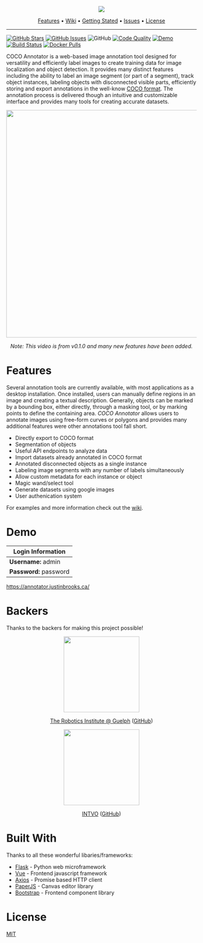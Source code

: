 <p align="center"><img src="https://i.imgur.com/AA7IdbQ.png"></p>

<p align="center">
  <a href="#features">Features</a> •
  <a href="https://github.com/jsbroks/coco-annotator/wiki">Wiki</a> •
  <a href="https://github.com/jsbroks/coco-annotator/wiki/Getting-Started">Getting Stated</a> •
  <a href="https://github.com/jsbroks/coco-annotator/issues">Issues</a> •
  <a href="#license">License</a>
</p>


---


[![GitHub Stars](https://img.shields.io/github/stars/jsbroks/coco-annotator.svg)](https://github.com/jsbroks/coco-annotator/stargazers)
[![GitHub Issues](https://img.shields.io/github/issues/jsbroks/coco-annotator.svg)](https://github.com/jsbroks/coco-annotator/issues) 
![GitHub](https://img.shields.io/github/license/mashape/apistatus.svg)
[![Code Quality](https://img.shields.io/lgtm/grade/javascript/g/jsbroks/coco-annotator.svg?label=code%20quality)](https://lgtm.com/projects/g/jsbroks/coco-annotator/context:javascript)
[![Demo](https://img.shields.io/badge/demo-online-green.svg)](https://annotator.justinbrooks.ca/)
[![Build Status](https://travis-ci.org/jsbroks/coco-annotator.svg?branch=master)](https://travis-ci.org/jsbroks/coco-annotator)
[![Docker Pulls](https://img.shields.io/docker/pulls/jsbroks/coco-annotator.svg)](https://hub.docker.com/r/jsbroks/coco-annotator)

COCO Annotator is a web-based image annotation tool designed for versatility and efficiently label images to create training data for image localization and object detection. It provides many distinct features including the ability to label an image segment (or part of a segment), track object instances, labeling objects with disconnected visible parts, efficiently storing and export annotations in the well-know [COCO format](http://cocodataset.org/#format-data). The annotation process is delivered though an intuitive and customizable interface and provides many tools for creating accurate datasets.

<p align="center"><img width="600" src="https://i.imgur.com/m4RmjCp.gif"></p>
<p align="center"><i>Note: This video is from v0.1.0 and many new features have been added.</i></p>

# Features

Several annotation tools are currently available, with most applications as a desktop installation. Once installed, users can manually define regions in an image and creating a textual description. Generally, objects can be marked by a bounding box, either directly, through a masking tool, or by marking points to define the containing area. _COCO Annotator_ allows users to annotate images using free-form curves or polygons and provides many additional features were other annotations tool fall short.

 - Directly export to COCO format
 - Segmentation of objects
 - Useful API endpoints to analyze data
 - Import datasets already annotated in COCO format
 - Annotated disconnected objects as a single instance
 - Labeling image segments with any number of labels simultaneously
 - Allow custom metadata for each instance or object
 - Magic wand/select tool
 - Generate datasets using google images
 - User authenication system

For examples and more information check out the [wiki](https://github.com/jsbroks/coco-annotator/wiki).

# Demo

| Login Information |
| ----------------- |
| __Username:__ admin   |
| __Password:__ password |

https://annotator.justinbrooks.ca/

# Backers
Thanks to the backers for making this project possible!

<p align="center">
  <a href="http://robotics.uoguelph.ca/"><img src="http://robotics.uoguelph.ca/images/banner.jpg" width=200></a>
</p>
<p  align="center">
  <a href="http://robotics.uoguelph.ca/">The Robotics Institute @ Guelph</a> (<a href="https://github.com/uoguelph-ri">GitHub</a>)
</p>

<p align="center">
  <a href="https://intvo.com/"><img src="https://intvo.com/wp-content/uploads/2019/02/INTVO-6.png" width=200></a>
</p>
<p  align="center">
  <a href="https://intvo.com/">INTVO</a> (<a href="https://github.com/intvo">GitHub</a>)
</p>

# Built With

Thanks to all these wonderful libaries/frameworks:
 - [Flask](http://flask.pocoo.org/) - Python web microframework
 - [Vue](https://vuejs.org/) - Frontend javascript framework
 - [Axios](https://github.com/axios/axios) - Promise based HTTP client
 - [PaperJS](http://paperjs.org/) - Canvas editor library
 - [Bootstrap](https://getbootstrap.com/) - Frontend component library

# License
[MIT](https://tldrlegal.com/license/mit-license)
